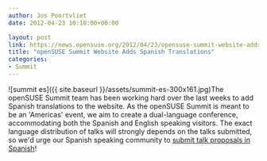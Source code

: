 ```yaml
---
author: Jos Poortvliet
date: 2012-04-23 10:10:00+00:00

layout: post
link: https://news.opensuse.org/2012/04/23/opensuse-summit-website-adds-spanish-translations/
title: "openSUSE Summit Website Adds Spanish Translations"
categories:
- Summit
---
```

![summit es]({{ site.baseurl }}/assets/summit-es-300x161.jpg)The openSUSE Summit team has been working hard over the last weeks to add Spanish translations to the website. As the openSUSE  Summit is meant to be an 'Americas' event, we aim to create a dual-language conference, accommodating both the Spanish and English speaking visitors. The exact language distribution of talks will strongly depends on the talks submitted, so we'd urge our Spanish speaking community to [submit talk proposals in Spanish](http://summit.opensuse.org/es/Convocatoria-para-la-Presentacion-de-Ponencias/)!		
